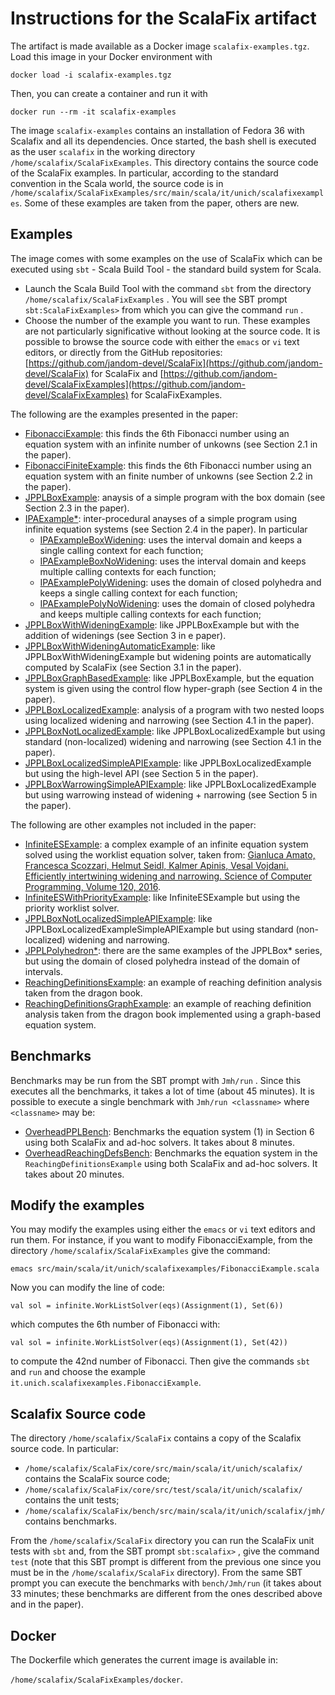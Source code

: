 # Instructions for the ScalaFix artifact

The artifact is made available as a Docker image `scalafix-examples.tgz`. Load this image in your
Docker environment with

`docker load -i scalafix-examples.tgz`

Then, you can create a container and run it with

`docker run --rm -it scalafix-examples`

The image `scalafix-examples` contains an installation of Fedora 36 with Scalafix and all its
dependencies. Once started, the bash shell is executed as the user `scalafix` in the working directory
`/home/scalafix/ScalaFixExamples`. This directory contains the source code of the ScalaFix examples.
In particular, according to the standard convention in the Scala world, the source code is in `/home/scalafix/ScalaFixExamples/src/main/scala/it/unich/scalafixexamples`. Some of these examples are taken from the paper, others are new.

## Examples

The image comes with some examples on the use of ScalaFix which can be executed using `sbt` - Scala Build Tool - the standard build system for Scala.

* Launch the Scala Build Tool with the command `sbt`  from the directory `/home/scalafix/ScalaFixExamples` . You will see the SBT prompt `sbt:ScalaFixExamples>` from which you can give the command `run` .
* Choose the number of the example you want to run. These examples are not particularly significative without looking at the source code. It is possible to browse the source code with either the `emacs` or `vi` text editors, or directly from the GitHub repositories: [https://github.com/jandom-devel/ScalaFix](https://github.com/jandom-devel/ScalaFix) for  ScalaFix and [https://github.com/jandom-devel/ScalaFixExamples](https://github.com/jandom-devel/ScalaFixExamples) for ScalaFixExamples.

The following are the examples presented in the paper:

  * [FibonacciExample](https://github.com/jandom-devel/ScalaFixExamples/blob/master/src/main/scala/it/unich/scalafixexamples/FibonacciExample.scala): this finds the 6th Fibonacci number using an equation system with an infinite number of unkowns (see Section 2.1 in the paper).
  * [FibonacciFiniteExample](https://github.com/jandom-devel/ScalaFixExamples/blob/master/src/main/scala/it/unich/scalafixexamples/FibonacciFiniteExample.scala): this finds the 6th Fibonacci number using an equation system with an finite number of unkowns (see Section 2.2 in the paper).
  * [JPPLBoxExample](https://github.com/jandom-devel/ScalaFixExamples/blob/master/src/main/scala/it/unich/scalafixexamples/JPPLExample.scala): anaysis of a simple program with the box domain (see Section 2.3 in the paper).
  * [IPAExample*](https://github.com/jandom-devel/ScalaFixExamples/blob/master/src/main/scala/it/unich/scalafixexamples/IPAExample.scala): inter-procedural anayses of a simple program using infinite equation systems (see Section 2.4 in the paper). In particular
    * [IPAExampleBoxWidening](https://github.com/jandom-devel/ScalaFixExamples/blob/master/src/main/scala/it/unich/scalafixexamples/IPAExample.scala): uses the interval domain and keeps a single calling context for each function;
    * [IPAExampleBoxNoWidening](https://github.com/jandom-devel/ScalaFixExamples/blob/master/src/main/scala/it/unich/scalafixexamples/IPAExample.scala): uses the interval domain and keeps multiple calling contexts for each function;
    * [IPAExamplePolyWidening](https://github.com/jandom-devel/ScalaFixExamples/blob/master/src/main/scala/it/unich/scalafixexamples/IPAExample.scala): uses the domain of closed polyhedra and keeps a single calling context for each function;
    * [IPAExamplePolyNoWidening](https://github.com/jandom-devel/ScalaFixExamples/blob/master/src/main/scala/it/unich/scalafixexamples/IPAExample.scala): uses the domain of closed polyhedra and keeps multiple calling contexts for each function;
  * [JPPLBoxWithWideningExample](https://github.com/jandom-devel/ScalaFixExamples/blob/master/src/main/scala/it/unich/scalafixexamples/JPPLExample.scala): like JPPLBoxExample but with the addition of widenings (see Section 3 in e paper).
  * [JPPLBoxWithWideningAutomaticExample](https://github.com/jandom-devel/ScalaFixExamples/blob/master/src/main/scala/it/unich/scalafixexamples/JPPLExample.scala): like JPPLBoxWithWideningExample but widening points are automatically computed by ScalaFix (see Section 3.1 in the paper).
  * [JPPLBoxGraphBasedExample](https://github.com/jandom-devel/ScalaFixExamples/blob/master/src/main/scala/it/unich/scalafixexamples/JPPLExample.scala): like JPPLBoxExample, but the equation system is given using the control flow hyper-graph (see Section 4 in the paper).
  * [JPPLBoxLocalizedExample](https://github.com/jandom-devel/ScalaFixExamples/blob/master/src/main/scala/it/unich/scalafixexamples/LocalizedExample.scala): analysis of a program with two nested loops using localized widening and narrowing (see Section 4.1 in the paper).
  * [JPPLBoxNotLocalizedExample](https://github.com/jandom-devel/ScalaFixExamples/blob/master/src/main/scala/it/unich/scalafixexamples/LocalizedExample.scala): like JPPLBoxLocalizedExample but using standard (non-localized) widening and narrowing (see Section 4.1 in the paper).
  * [JPPLBoxLocalizedSimpleAPIExample](https://github.com/jandom-devel/ScalaFixExamples/blob/master/src/main/scala/it/unich/scalafixexamples/LocalizedExample.scala): like JPPLBoxLocalizedExample but using the high-level API (see Section 5 in the paper).
  * [JPPLBoxWarrowingSimpleAPIExample](https://github.com/jandom-devel/ScalaFixExamples/blob/master/src/main/scala/it/unich/scalafixexamples/LocalizedExample.scala): like JPPLBoxLocalizedExample but using warrowing instead of widening + narrowing (see Section 5 in the paper).

The following are other examples not included in the paper:

  * [InfiniteESExample](https://github.com/jandom-devel/ScalaFixExamples/blob/master/src/main/scala/it/unich/scalafixexamples/InfiniteESExample.scala): a complex example of an infinite equation system solved using the worklist equation solver, taken from:
  [Gianluca Amato, Francesca Scozzari, Helmut Seidl, Kalmer Apinis, Vesal Vojdani. Efficiently intertwining widening and narrowing. Science of Computer Programming, Volume 120, 2016](https://doi.org/10.1016/j.scico.2015.12.005).
  * [InfiniteESWithPriorityExample](https://github.com/jandom-devel/ScalaFixExamples/blob/master/src/main/scala/it/unich/scalafixexamples/InfiniteESExample.scala): like InfiniteESExample but using the priority worklist solver.
  * [JPPLBoxNotLocalizedSimpleAPIExample](https://github.com/jandom-devel/ScalaFixExamples/blob/master/src/main/scala/it/unich/scalafixexamples/LocalizedExample.scala): like JPPLBoxLocalizedExampleSimpleAPIExample but using standard (non-localized) widening and narrowing.
  * [JPPLPolyhedron*](https://github.com/jandom-devel/ScalaFixExamples/blob/master/src/main/scala/it/unich/scalafixexamples/JPPLExample.scala): there are the same examples of the JPPLBox* series, but using the domain of closed polyhedra instead of the domain of intervals.
  * [ReachingDefinitionsExample](https://github.com/jandom-devel/ScalaFixExamples/blob/master/src/main/scala/it/unich/scalafixexamples/ReachingDefinitionsExample.scala): an example of reaching definition analysis taken from the dragon book.
  * [ReachingDefinitionsGraphExample](https://github.com/jandom-devel/ScalaFixExamples/blob/master/src/main/scala/it/unich/scalafixexamples/ReachingDefinitionsExample.scala): an example of reaching definition analysis taken from the dragon book implemented using a graph-based equation system.

## Benchmarks

Benchmarks may be run from the SBT prompt with `Jmh/run` . Since this executes all the benchmarks, it takes a lot of time (about 45 minutes).
It is possible to execute a single benchmark with `Jmh/run <classname>` where `<classname>` may be:

  * [OverheadPPLBench](https://github.com/jandom-devel/ScalaFixExamples/blob/master/src/main/scala/it/unich/scalafixexamples/OverheadBoxBench.scala): Benchmarks the equation system (1) in Section 6 using both ScalaFix and ad-hoc solvers. It takes about 8 minutes.
  * [OverheadReachingDefsBench](https://github.com/jandom-devel/ScalaFixExamples/blob/master/src/main/scala/it/unich/scalafixexamples/OverheadReachingDefsBench.scala): Benchmarks the equation system in the `ReachingDefinitionsExample` using both ScalaFix and ad-hoc solvers. It takes about 20 minutes.

## Modify the examples

You may modify the examples using either the `emacs` or `vi` text editors and run them. For instance, if you want to modify FibonacciExample, from the directory `/home/scalafix/ScalaFixExamples` give the command:

`emacs src/main/scala/it/unich/scalafixexamples/FibonacciExample.scala`

Now you can modify the line of code:

`val sol = infinite.WorkListSolver(eqs)(Assignment(1), Set(6))`

which computes the 6th number of Fibonacci with:

`val sol = infinite.WorkListSolver(eqs)(Assignment(1), Set(42))`

to compute the 42nd number of Fibonacci. Then give the commands `sbt` and `run` and choose the example `it.unich.scalafixexamples.FibonacciExample`.

## Scalafix Source code

The directory `/home/scalafix/ScalaFix` contains a copy of the Scalafix source code. In particular:

  * `/home/scalafix/ScalaFix/core/src/main/scala/it/unich/scalafix/` contains the ScalaFix source code;
  * `/home/scalafix/ScalaFix/core/src/test/scala/it/unich/scalafix/` contains the unit tests;
  * `/home/scalafix/ScalaFix/bench/src/main/scala/it/unich/scalafix/jmh/` contains benchmarks.

From the `/home/scalafix/ScalaFix` directory you can run the ScalaFix unit tests with `sbt` and, from the SBT prompt `sbt:scalafix>` , give the command `test` (note that this SBT prompt is different from the previous one since you must be in the `/home/scalafix/ScalaFix` directory). From the same SBT prompt you can execute the benchmarks with `bench/Jmh/run` (it takes about 33 minutes; these benchmarks are different from the ones described above and in the paper).

## Docker

The Dockerfile which generates the current image is available in:

`/home/scalafix/ScalaFixExamples/docker`.
